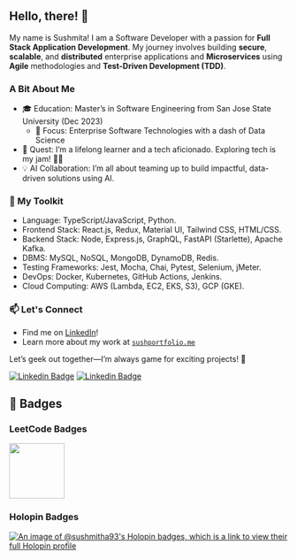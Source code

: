 ## Hello, there! 👋


My name is Sushmita! I am a Software Developer with a passion for **Full Stack Application Development**. My journey involves building **secure**, **scalable**, and **distributed** enterprise applications and **Microservices** using **Agile** methodologies and **Test-Driven Development (TDD)**.

### A Bit About Me
- 🎓 Education: Master’s in Software Engineering from San Jose State University (Dec 2023)
  - 🎯 Focus: Enterprise Software Technologies with a dash of Data Science
- 🚀 Quest: I’m a lifelong learner and a tech aficionado. Exploring tech is my jam! 🐱‍🚀
- 💡 AI Collaboration: I’m all about teaming up to build impactful, data-driven solutions using AI.

### 🧰 My Toolkit 
- Language: TypeScript/JavaScript, Python.
- Frontend Stack: React.js, Redux, Material UI, Tailwind CSS, HTML/CSS.
- Backend Stack: Node, Express.js, GraphQL, FastAPI (Starlette), Apache Kafka.
- DBMS: MySQL, NoSQL, MongoDB, DynamoDB, Redis.
- Testing Frameworks: Jest, Mocha, Chai, Pytest, Selenium, jMeter.
- DevOps: Docker, Kubernetes, GitHub Actions, Jenkins.
- Cloud Computing: AWS (Lambda, EC2, EKS, S3), GCP (GKE).                   

### 📫 Let's Connect
- Find me on [LinkedIn](https://www.linkedin.com/in/sushmita-dev/)!
- Learn more about my work at [`sushportfolio.me`](https://sushmitaPortfolio.com/)

Let’s geek out together—I’m always game for exciting projects! 🚀

[![Linkedin Badge](https://img.shields.io/badge/-sushmitha--dt-blue?style=flat-square&logo=Linkedin&logoColor=white&link=https://www.linkedin.com/in/sushmitha-dt/)](https://www.linkedin.com/in/sushmitha-dt/)
[![Linkedin Badge](https://img.shields.io/badge/-dtsushmitha@gmail.com-c14438?style=flat-square&logo=Gmail&logoColor=white&link=mailto:dtsushmitha@gmail.com)](mailto:dtsushmitha@gmail.com)


## 🏅 Badges
### LeetCode Badges

<img src="https://assets.leetcode.com/static_assets/others/%E9%9D%99%E6%80%81%E5%9B%BE.png" width="100">

### Holopin Badges
[![An image of @sushmitha93's Holopin badges, which is a link to view their full Holopin profile](https://holopin.me/sushmitha93)](https://holopin.io/@sushmitha93)




<!--
**Sushmitha-93/Sushmitha-93** is a ✨ _special_ ✨ repository because its `README.md` (this file) appears on your GitHub profile.


Here are some ideas to get you started:

- 🔭 I’m currently working on ...
- 🌱 I’m currently learning ...
- 👯 I’m looking to collaborate on ...
- 🤔 I’m looking for help with ...
- 💬 Ask me about ...
- 📫 How to reach me: ...
- 😄 Pronouns: ...
- ⚡ Fun fact: ...
-->
